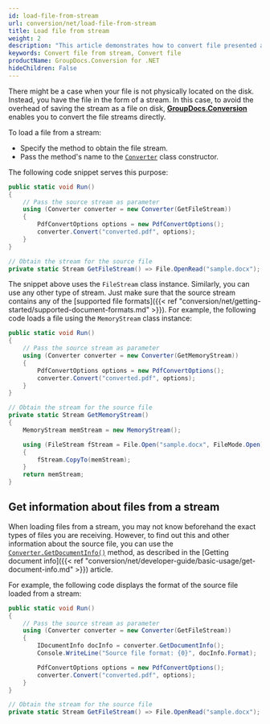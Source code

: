 ```yaml
---
id: load-file-from-stream
url: conversion/net/load-file-from-stream
title: Load file from stream
weight: 2
description: "This article demonstrates how to convert file presented as a stream using GroupDocs.Conversion for .NET API."
keywords: Convert file from stream, Convert file
productName: GroupDocs.Conversion for .NET
hideChildren: False
---
```

There might be a case when your file is not physically located on the disk. Instead, you have the file in the form of a stream. In this case, to avoid the overhead of saving the stream as a file on disk, [**GroupDocs.Conversion**](https://products.groupdocs.com/conversion/net) enables you to convert the file streams directly.

To load a file from a stream:

*   Specify the method to obtain the file stream.
*   Pass the method's name to the [`Converter`](https://reference.groupdocs.com/conversion/net/groupdocs.conversion/converter) class constructor.

The following code snippet serves this purpose:

```csharp
public static void Run()
{
    // Pass the source stream as parameter
    using (Converter converter = new Converter(GetFileStream)) 
    {
        PdfConvertOptions options = new PdfConvertOptions();
        converter.Convert("converted.pdf", options);
    }
}

// Obtain the stream for the source file
private static Stream GetFileStream() => File.OpenRead("sample.docx");
```
The snippet above uses the `FileStream` class instance. Similarly, you can use any other type of stream. Just make sure that the source stream contains any of the [supported file formats]({{< ref "conversion/net/getting-started/supported-document-formats.md" >}}). For example, the following code loads a file using the `MemoryStream` class instance:

```csharp
public static void Run()
{
    // Pass the source stream as parameter
    using (Converter converter = new Converter(GetMemoryStream)) 
    {
        PdfConvertOptions options = new PdfConvertOptions();
        converter.Convert("converted.pdf", options);
    }
}

// Obtain the stream for the source file
private static Stream GetMemoryStream()
{
    MemoryStream memStream = new MemoryStream();

    using (FileStream fStream = File.Open("sample.docx", FileMode.Open))
    {
        fStream.CopyTo(memStream);
    }
    return memStream;
}
```

## Get information about files from a stream
When loading files from a stream, you may not know beforehand the exact types of files you are receiving. However, to find out this and other information about the source file, you can use the [`Converter.GetDocumentInfo()`](https://reference.groupdocs.com/conversion/net/groupdocs.conversion/converter/getdocumentinfo/) method, as described in the [Getting document info]({{< ref "conversion/net/developer-guide/basic-usage/get-document-info.md" >}}) article.

For example, the following code displays the format of the source file loaded from a stream:
```csharp
public static void Run()
{
    // Pass the source stream as parameter
    using (Converter converter = new Converter(GetFileStream)) 
    {
        IDocumentInfo docInfo = converter.GetDocumentInfo();
        Console.WriteLine("Source file format: {0}", docInfo.Format);

        PdfConvertOptions options = new PdfConvertOptions();
        converter.Convert("converted.pdf", options);
    }
}

// Obtain the stream for the source file
private static Stream GetFileStream() => File.OpenRead("sample.docx");
```